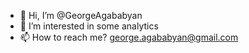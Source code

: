 - 👋 Hi, I’m @GeorgeAgababyan
- 👀 I’m interested in some analytics
- 📫 How to reach me?  george.agababyan@gmail.com

<!---
GeorgeAgababyan/GeorgeAgababyan is a ✨ special ✨ repository because its `README.md` (this file) appears on your GitHub profile.
You can click the Preview link to take a look at your changes.
--->
